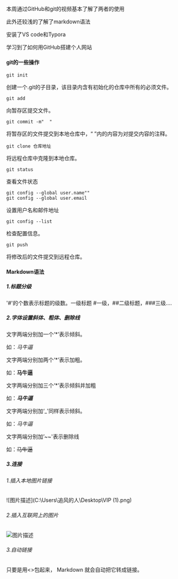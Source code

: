 本周通过GitHub和git的视频基本了解了两者的使用

此外还较浅的了解了markdown语法

安装了VS code和Typora

学习到了如何用GitHub搭建个人网站

#### git的一些操作

```
git init 
```

创建一个.git的子目录，该目录内含有初始化的仓库中所有的必须文件。

```
git add
```

向暂存区提交文件。

```
git commit -m"  "
```

将暂存区的文件提交到本地仓库中，“ ”内的内容为对提交内容的注释。

```
git clone 仓库地址
```

将远程仓库中克隆到本地仓库。

```
git status
```

查看文件状态

```
git config --global user.name""
git config --global user.email
```

设置用户名和邮件地址

```
git config --list
```

检查配置信息。

```
git push
```

将修改后的文件提交到远程仓库。

#### Markdown语法

##### 1.标题分级

'#'的个数表示标题的级数。一级标题 #一级，##二级标题，###三级....

##### 2.字体设置斜体、粗体、删除线

文字两端分别加一个‘*’表示倾斜。

 如：*马牛逼*

文字两端分别加两个‘*’表示加粗。

如：**马牛逼**

文字两端分别加三个‘*’表示倾斜并加粗

如：***马牛逼***

文字两端分别加‘_'同样表示倾斜。

如：_马牛逼_

文字两端分别加’~~'表示删除线

如：~~马牛逼~~

##### 3.连接

###### 1.插入本地图片链接

![图片描述](C:\Users\追风的人\Desktop\VIP (1).png)

###### 2.插入互联网上的图片

![图片描述]()

###### 3.自动链接

只要是用<>包起来， Markdown 就会自动把它转成链接。